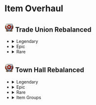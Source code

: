 # Item Overhaul

## <img src="./doc/item_overhaul/trade_union/icon_guildhouse.png" alt="If you are reading this, there is an error." width="30" /> Trade Union Rebalanced

- <details><!-- Legendary -->
  <summary>Legendary</summary>

  - <details><!-- Aaden Issack, World-Famous Enbesan Chef -->
    <summary><img src="./doc/job_adertisements/enbesa/icon_enbesan_cook_3b.png" alt="If you are reading this, there is an error." width="20" /> Aaden Issack, World-Famous Enbesan Chef</summary>
      <img src="./doc/item_overhaul/trade_union/aaden.png" alt="If you are reading this, there is an error." />
      <img src="./doc/item_overhaul/trade_union/banquet.png" alt="If you are reading this, there is an error." />
      <img src="./doc/item_overhaul/trade_union/cook.png" alt="If you are reading this, there is an error." />
    </details>

  - <details><!-- Kaldi, Infuser Of Teas -->
    <summary><img src="./doc/job_adertisements/residence/icon_herder_3a.png" alt="If you are reading this, there is an error." width="20" /> Kaldi, Infuser Of Teas</summary>
      <img src="./doc/item_overhaul/trade_union/kaldi.png" alt="If you are reading this, there is an error." />
      <img src="./doc/item_overhaul/trade_union/shayi.png" alt="If you are reading this, there is an error." />
      <img src="./doc/item_overhaul/trade_union/drink_seller.png" alt="If you are reading this, there is an error." />
    </details>

  - <details><!-- Angela "Meg" Iver, The Polyvalent -->
    <summary><img src="./doc/job_adertisements/infrastructure/icon_craftsman_maciver.png" alt="If you are reading this, there is an error." width="20" /> Angela "Meg" Iver, The Polyvalent</summary>
      <img src="./doc/item_overhaul/trade_union/angela.png" alt="If you are reading this, there is an error." />
      <img src="./doc/item_overhaul/trade_union/whizz.png" alt="If you are reading this, there is an error." />
      <img src="./doc/item_overhaul/trade_union/electrical.png" alt="If you are reading this, there is an error." />
      <img src="./doc/item_overhaul/trade_union/magnetist.png" alt="If you are reading this, there is an error." />
    </details>

  - <details><!-- Belinda San Pedro, Head of Arcade Acquisitions -->
    <summary><img src="./doc/job_adertisements/infrastructure/icon_specialist_mall_01.png" alt="If you are reading this, there is an error." width="20" /> Belinda San Pedro, Head of Arcade Acquisitions</summary>
      <img src="./doc/item_overhaul/trade_union/belinda.png" alt="If you are reading this, there is an error." />
    </details>

  - <details><!-- Brother Hilarius, Purveyor of Monastic Mixtures -->
    <summary><img src="./doc/job_adertisements/drink/icon_priest_uncommon.png" alt="If you are reading this, there is an error." width="20" /> Brother Hilarius, Purveyor of Monastic Mixtures</summary>
      <img src="./doc/item_overhaul/trade_union/hilarius.png" alt="If you are reading this, there is an error." />
      <img src="./doc/item_overhaul/trade_union/bill.png" alt="If you are reading this, there is an error." />
      <img src="./doc/item_overhaul/trade_union/brewer.png" alt="If you are reading this, there is an error." />
    </details>

  - <details><!-- Schnapps Distillery Items -->
    <summary><img src="./doc/item_overhaul/trade_union/icon_schnapps_3.png" alt="If you are reading this, there is an error." width="20" /> Schnapps Distillery Items</summary>
      <img src="./doc/item_overhaul/trade_union/lewis.png" alt="If you are reading this, there is an error." />
      <img src="./doc/item_overhaul/trade_union/distiller.png" alt="If you are reading this, there is an error." />
      <img src="./doc/item_overhaul/trade_union/moonshiner.png" alt="If you are reading this, there is an error." />
    </details>

  - <details><!-- Bruno Ironbright, Engineering Giant -->
    <summary><img src="./doc/job_adertisements/consumer/icon_well_dressed_205.png" alt="If you are reading this, there is an error." width="20" /> Bruno Ironbright, Engineering Giant</summary>
      <img src="./doc/item_overhaul/trade_union/bruno.png" alt="If you are reading this, there is an error." />
      <img src="./doc/item_overhaul/trade_union/susannah.png" alt="If you are reading this, there is an error." />
      <img src="./doc/item_overhaul/trade_union/engineer.png" alt="If you are reading this, there is an error." />
    </details>

  - <details><!-- Bumm Brimmell, the Original Dandy -->
    <summary><img src="./doc/job_adertisements/cloth/icon_tailor_3.png" alt="If you are reading this, there is an error." width="20" /> Bumm Brimmell, the Original Dandy</summary>
      <img src="./doc/item_overhaul/trade_union/bumm.png" alt="If you are reading this, there is an error." />
    </details>

  - <details><!-- Calla Lily, Of The Desert Bloom -->
    <summary><img src="./doc/job_adertisements/enbesa/icon_horticulturist_2.png" alt="If you are reading this, there is an error." width="20" /> Calla Lily, Of The Desert Bloom</summary>
      <img src="./doc/item_overhaul/trade_union/calla.png" alt="If you are reading this, there is an error." />
    </details>

  - <details><!-- Cosmo Castelli, Agronomic Trailblazer -->
    <summary><img src="./doc/job_adertisements/agriculture/icon_well_dressed_107.png" alt="If you are reading this, there is an error." width="20" /> Cosmo Castelli, Agronomic Trailblazer</summary>
      <img src="./doc/item_overhaul/trade_union/cosmo.png" alt="If you are reading this, there is an error." />
      <img src="./doc/item_overhaul/trade_union/alexander.png" alt="If you are reading this, there is an error." />
      <img src="./doc/item_overhaul/trade_union/medal.png" alt="If you are reading this, there is an error." />
      <img src="./doc/item_overhaul/trade_union/planter.png" alt="If you are reading this, there is an error." />
      <img src="./doc/item_overhaul/trade_union/yvonne.png" alt="If you are reading this, there is an error." />
      <img src="./doc/item_overhaul/trade_union/homesteader.png" alt="If you are reading this, there is an error." />
    </details>

  - <details><!-- Cristobal Taffeta, The Trendsetter -->
    <summary><img src="./doc/job_adertisements/cloth/icon_teacher_515.png" alt="If you are reading this, there is an error." width="20" /> Cristobal Taffeta, The Trendsetter</summary>
      <img src="./doc/item_overhaul/trade_union/cristobal.png" alt="If you are reading this, there is an error." />
      <img src="./doc/item_overhaul/trade_union/mariana.png" alt="If you are reading this, there is an error." />

      When a population consumes Jacob's "**Suits**", "**Tailored Suits**" are exchanged for them.
      <img src="./doc/item_overhaul/trade_union/mariana_2.png" alt="If you are reading this, there is an error." />
    </details>

  - <details><!-- Dr. Ali Al-Zahir, the Botanical Director -->
    <summary><img src="./doc/job_adertisements/agriculture/icon_farmer_102_b.png" alt="If you are reading this, there is an error." width="20" /> Dr. Ali Al-Zahir, the Botanical Director</summary>
      <img src="./doc/item_overhaul/trade_union/ali.png" alt="If you are reading this, there is an error." />
      <img src="./doc/item_overhaul/trade_union/hermann.png" alt="If you are reading this, there is an error." />
      <img src="./doc/item_overhaul/trade_union/arborist.png" alt="If you are reading this, there is an error." />
      <img src="./doc/item_overhaul/trade_union/brown.png" alt="If you are reading this, there is an error." />
      <img src="./doc/item_overhaul/trade_union/pedologist.png" alt="If you are reading this, there is an error." />
    </details>

  - <details><!-- Francois Strindberg, Crown Jeweller -->
    <summary><img src="./doc/job_adertisements/luxus/icon_well_dressed_106.png" alt="If you are reading this, there is an error." width="20" /> Francois Strindberg, Crown Jeweller</summary>
      <img src="./doc/item_overhaul/trade_union/strindberg.png" alt="If you are reading this, there is an error." />
      <img src="./doc/item_overhaul/trade_union/brigthwoman.png" alt="If you are reading this, there is an error." />
      <img src="./doc/item_overhaul/trade_union/gilbert.png" alt="If you are reading this, there is an error." />
      <img src="./doc/item_overhaul/trade_union/gemologist.png" alt="If you are reading this, there is an error." />
    </details>

  - <details><!-- Francois Thorne, The Industrial Reinforcer -->
    <summary><img src="./doc/job_adertisements/material/icon_well_dressed_103.png" alt="If you are reading this, there is an error." width="20" /> Francois Thorne, The Industrial Reinforcer </summary>
      <img src="./doc/item_overhaul/trade_union/thorne.png" alt="If you are reading this, there is an error." />
      <img src="./doc/item_overhaul/trade_union/general.png" alt="If you are reading this, there is an error." />
    </details>

  - <details><!-- Gennaro Garibaldi, Chocolatier by Royal Appointment -->
    <summary><img src="./doc/job_adertisements/food/icon_baker_102.png" alt="If you are reading this, there is an error." width="20" /> Gennaro Garibaldi, Chocolatier by Royal Appointment </summary>
      <img src="./doc/item_overhaul/trade_union/gennaro.png" alt="If you are reading this, there is an error." />
      <img src="./doc/item_overhaul/trade_union/charlotte.png" alt="If you are reading this, there is an error." />
      <img src="./doc/item_overhaul/trade_union/chocolatier.png" alt="If you are reading this, there is an error." />
    </details>

  - <details><!-- Fried Plantain Kitchen Items -->
    <summary><img src="./doc/item_overhaul/trade_union/icon_fried_bananas.png" alt="If you are reading this, there is an error." width="20" /> Fried Plantain Kitchen Items </summary>
      <img src="./doc/item_overhaul/trade_union/icnoyotl.png" alt="If you are reading this, there is an error." />
      <img src="./doc/item_overhaul/trade_union/kantyi.png" alt="If you are reading this, there is an error." />
      <img src="./doc/item_overhaul/trade_union/confectionier.png" alt="If you are reading this, there is an error." />
    </details>

  - <details><!-- Gerhard Fuchs, of the Patent Eyeglass -->
    <summary><img src="./doc/job_adertisements/consumer/icon_well_dressed_206.png" alt="If you are reading this, there is an error." width="20" /> Gerhard Fuchs, of the Patent Eyeglass </summary>
      <img src="./doc/item_overhaul/trade_union/gerhard.png" alt="If you are reading this, there is an error." />
      <img src="./doc/item_overhaul/trade_union/otto.png" alt="If you are reading this, there is an error." />
    </details>

  - <details><!-- Giorgis, the Eminent Hymnodist -->
    <summary><img src="./doc/job_adertisements/enbesa/icon_keeper_of_tradition_2.png" alt="If you are reading this, there is an error." width="20" /> Giorgis, the Eminent Hymnodist </summary>
      <img src="./doc/item_overhaul/trade_union/giorgis.png" alt="If you are reading this, there is an error." />
    </details>

  - <details><!-- Hans Klein, Old Grandfather Time -->
    <summary><img src="./doc/job_adertisements/luxus/icon_well_dressed_108.png" alt="If you are reading this, there is an error." width="20" /> Hans Klein, Old Grandfather Time </summary>
      <img src="./doc/item_overhaul/trade_union/hans.png" alt="If you are reading this, there is an error." />
      <img src="./doc/item_overhaul/trade_union/brigthwoman.png" alt="If you are reading this, there is an error." />
      <img src="./doc/item_overhaul/trade_union/chiara.png" alt="If you are reading this, there is an error." />
      <img src="./doc/item_overhaul/trade_union/horologist.png" alt="If you are reading this, there is an error." />
    </details>

  - <details><!-- Herve Savonne, Suppressor of Grime -->
    <summary><img src="./doc/job_adertisements/consumer/icon_well_dressed_206.png" alt="If you are reading this, there is an error." width="20" /> Herve Savonne, Suppressor of Grime </summary>
      <img src="./doc/item_overhaul/trade_union/herve.png" alt="If you are reading this, there is an error." />
      <img src="./doc/item_overhaul/trade_union/prunella.png" alt="If you are reading this, there is an error." />
    </details>

  - <details><!-- Jörg von Malching, Augur of the Auric -->
    <summary><img src="./doc/job_adertisements/mining/icon_well_dressed_104.png" alt="If you are reading this, there is an error." width="20" /> Jörg von Malching, Augur of the Auric </summary>
      <img src="./doc/item_overhaul/trade_union/joerg.png" alt="If you are reading this, there is an error." />
      <img src="./doc/item_overhaul/trade_union/micaela.png" alt="If you are reading this, there is an error." />
      <img src="./doc/item_overhaul/trade_union/sapper.png" alt="If you are reading this, there is an error." />
    </details>

  - <details><!-- Lady Jane Smythe, Queen of Haute Couture -->
    <summary><img src="./doc/job_adertisements/cloth/icon_normaldress_810.png" alt="If you are reading this, there is an error." width="20" /> Lady Jane Smythe, Queen of Haute Couture </summary>
      <img src="./doc/item_overhaul/trade_union/jane.png" alt="If you are reading this, there is an error." />
    </details>

  - <details><!-- Marcel Forcas, Celebrity Chef -->
    <summary><img src="./doc/job_adertisements/food/icon_well_dressed_201.png" alt="If you are reading this, there is an error." width="20" /> Marcel Forcas, Celebrity Chef </summary>
      <img src="./doc/item_overhaul/trade_union/marcel.png" alt="If you are reading this, there is an error." />
      <img src="./doc/item_overhaul/trade_union/archivist.png" alt="If you are reading this, there is an error." />
    </details>

  - <details><!-- Marco de la Mocha, Crusher of Beans -->
    <summary><img src="./doc/job_adertisements/drink/icon_curator_702.png" alt="If you are reading this, there is an error." width="20" /> Marco de la Mocha, Crusher of Beans </summary>
      <img src="./doc/item_overhaul/trade_union/marco.png" alt="If you are reading this, there is an error." />
      <img src="./doc/item_overhaul/trade_union/cecilia.png" alt="If you are reading this, there is an error." />
      <img src="./doc/item_overhaul/trade_union/sommelier.png" alt="If you are reading this, there is an error." />
    </details>

  - <details><!-- Marie-Antoine, Patissier Royale -->
    <summary><img src="./doc/job_adertisements/food/icon_baker_102.png" alt="If you are reading this, there is an error." width="20" /> Marie-Antoine, Patissier Royale </summary>
      <img src="./doc/item_overhaul/trade_union/marie.png" alt="If you are reading this, there is an error." />
      <img src="./doc/item_overhaul/trade_union/patrice.png" alt="If you are reading this, there is an error." />
      <img src="./doc/item_overhaul/trade_union/fine.png" alt="If you are reading this, there is an error." />
    </details>

  - <details><!-- Mark van der Mark, Breeder of Shepherd Dogs -->
    <summary><img src="./doc/job_adertisements/agriculture/icon_normal_dressed_207.png" alt="If you are reading this, there is an error." width="20" /> Mark van der Mark, Breeder of Shepherd Dogs </summary>
      <img src="./doc/item_overhaul/trade_union/mark.png" alt="If you are reading this, there is an error." />
      <img src="./doc/item_overhaul/trade_union/anthrax.png" alt="If you are reading this, there is an error." />
      <img src="./doc/item_overhaul/trade_union/savannah.png" alt="If you are reading this, there is an error." />
      <img src="./doc/item_overhaul/trade_union/domestic.png" alt="If you are reading this, there is an error." />
    </details>

  - <details><!-- Maxime Graves, Delicatesseur Extraordinaire -->
    <summary><img src="./doc/job_adertisements/food/icon_baker_102.png" alt="If you are reading this, there is an error." width="20" /> Maxime Graves, Delicatesseur Extraordinaire </summary>
      <img src="./doc/item_overhaul/trade_union/maxime.png" alt="If you are reading this, there is an error." />

      If "Cattle need to be butchered is active, "**Cattle**" is processed instead of "**Beef**"" and instead of "**Goulash**" "**Beef**" is granted as bonus .
      <img src="./doc/item_overhaul/trade_union/maxime.png" alt="If you are reading this, there is an error." />
      <img src="./doc/item_overhaul/trade_union/chantelle.png" alt="If you are reading this, there is an error." />
      <img src="./doc/item_overhaul/trade_union/charcutier.png" alt="If you are reading this, there is an error." />
    </details>

  - <details><!-- Mrs. Mayson, The Very Good Housekeeper -->
    <summary><img src="./doc/job_adertisements/food/icon_well_dressed_401.png" alt="If you are reading this, there is an error." width="20" /> Mrs. Mayson, The Very Good Housekeeper </summary>
      <img src="./doc/item_overhaul/trade_union/mayson.png" alt="If you are reading this, there is an error." />
      <img src="./doc/item_overhaul/trade_union/michel.png" alt="If you are reading this, there is an error." />

      When a population consumes Jacob's "**Sardines**", "**Canned Food**" is exchanged for it.
      <img src="./doc/item_overhaul/trade_union/michel_2.png" alt="If you are reading this, there is an error." />
    </details>

  - <details><!-- Seraphim Papadikas, The Window Dresser -->
    <summary><img src="./doc/job_adertisements/material/icon_well_dressed_107.png" alt="If you are reading this, there is an error." width="20" /> Seraphim Papadikas, The Window Dresser </summary>
      <img src="./doc/item_overhaul/trade_union/seraphim.png" alt="If you are reading this, there is an error." />
      <img src="./doc/item_overhaul/trade_union/morris.png" alt="If you are reading this, there is an error." />
    </details>

  - <details><!-- Steven MacLeod, Geological Surveyor -->
    <summary><img src="./doc/job_adertisements/mining/icon_well_dressed_204.png" alt="If you are reading this, there is an error." width="20" /> Steven MacLeod, Geological Surveyor </summary>
      <img src="./doc/item_overhaul/trade_union/steven.png" alt="If you are reading this, there is an error." />
      <img src="./doc/item_overhaul/trade_union/grigor.png" alt="If you are reading this, there is an error." />
    </details>

  - <details><!-- Susannah Brightwoman, A Glimmer In The Darkness -->
    <summary><img src="./doc/item_overhaul/trade_union/icon_coffee_specialist_800.png" alt="If you are reading this, there is an error." width="20" /> Susannah Brightwoman, A Glimmer In The Darkness </summary>
      <img src="./doc/item_overhaul/trade_union/brigthwoman.png" alt="If you are reading this, there is an error." />
    </details>

  - <details><!-- Tlayolotl Savor, King of the Corn -->
    <summary><img src="./doc/job_adertisements/food/icon_entertainer_508.png" alt="If you are reading this, there is an error." width="20" /> Tlayolotl Savor, King of the Corn </summary>
      <img src="./doc/item_overhaul/trade_union/tlayolotl.png" alt="If you are reading this, there is an error." />
      <img src="./doc/item_overhaul/trade_union/kantyi_2.png" alt="If you are reading this, there is an error." />
      <img src="./doc/item_overhaul/trade_union/mole.png" alt="If you are reading this, there is an error." />
    </details>

  - <details><!-- Ursula Green, Guardian of the Forests -->
    <summary><img src="./doc/job_adertisements/forestry/icon_hunter_300.png" alt="If you are reading this, there is an error." width="20" /> Ursula Green, Guardian of the Forests </summary>
      <img src="./doc/item_overhaul/trade_union/ursula.png" alt="If you are reading this, there is an error." />
      <img src="./doc/item_overhaul/trade_union/rodriguez.png" alt="If you are reading this, there is an error." />
      <img src="./doc/item_overhaul/trade_union/ranger.png" alt="If you are reading this, there is an error." />
      <img src="./doc/item_overhaul/trade_union/saw3.png" alt="If you are reading this, there is an error." />
      <img src="./doc/item_overhaul/trade_union/saw2.png" alt="If you are reading this, there is an error." />
      <img src="./doc/item_overhaul/trade_union/saw1.png" alt="If you are reading this, there is an error." />
      <img src="./doc/item_overhaul/trade_union/trap3.png" alt="If you are reading this, there is an error." />
      <img src="./doc/item_overhaul/trade_union/trap2.png" alt="If you are reading this, there is an error." />
      <img src="./doc/item_overhaul/trade_union/trap1.png" alt="If you are reading this, there is an error." />

      The following items will be removed from the game.
      <img src="./doc/item_overhaul/trade_union/tools.png" alt="If you are reading this, there is an error." />

      I deliberately did not transfer the oil press to the other items, I think it no longer fits into the new concept and has enough bonuses from other items.
    </details>

  - <details><!-- Victor Perfecto, Cigar Daddy -->
    <summary><img src="./doc/job_adertisements/consumer/icon_torcedor_512.png" alt="If you are reading this, there is an error." width="20" /> Victor Perfecto, Cigar Daddy </summary>
      <img src="./doc/item_overhaul/trade_union/victor.png" alt="If you are reading this, there is an error." />
      <img src="./doc/item_overhaul/trade_union/lucia.png" alt="If you are reading this, there is an error." />
    </details>

  </details>

- <details><!-- Epic -->
  <summary>Epic</summary>

  - <details><!-- Dario the Mechanical Engineer -->
    <summary><img src="./doc/job_adertisements/consumer/icon_normal_dressed_202.png" alt="If you are reading this, there is an error." width="20" /> Dario the Mechanical Engineer </summary>
      <img src="./doc/item_overhaul/trade_union/dario.png" alt="If you are reading this, there is an error." />
    </details>

  - <details><!-- Johan the Inventor -->
    <summary><img src="./doc/job_adertisements/luxus/icon_normal_dressed_202.png" alt="If you are reading this, there is an error." width="20" /> Johan the Inventor </summary>
      <img src="./doc/item_overhaul/trade_union/johan.png" alt="If you are reading this, there is an error." />
    </details>

  - <details><!-- Lily the Fashion Designer -->
    <summary><img src="./doc/job_adertisements/cloth/icon_well_dressed_401.png" alt="If you are reading this, there is an error." width="20" /> Lily the Fashion Designer </summary>
      <img src="./doc/item_overhaul/trade_union/lily.png" alt="If you are reading this, there is an error." />
    </details>

  - <details><!-- Marie-Louise Careme, Chef de Cuisine -->
    <summary><img src="./doc/job_adertisements/infrastructure/icon_specialist_chef_1.png" alt="If you are reading this, there is an error." width="20" /> Marie-Louise Careme, Chef de Cuisine </summary>
      <img src="./doc/item_overhaul/trade_union/careme.png" alt="If you are reading this, there is an error." />
      <img src="./doc/item_overhaul/trade_union/sous.png" alt="If you are reading this, there is an error." />
    </details>

  - <details><!-- Master Craftsman Franke -->
    <summary><img src="./doc/job_adertisements/cloth/icon_boris_franke.png" alt="If you are reading this, there is an error." width="20" /> Master Craftsman Franke </summary>
      <img src="./doc/item_overhaul/trade_union/franke.png" alt="If you are reading this, there is an error." />
      <img src="./doc/item_overhaul/trade_union/constume.png" alt="If you are reading this, there is an error." />
    </details>

  - <details><!-- Sluggish Surge-Wheel -->
    <summary><img src="./doc/item_overhaul/trade_union/item_pelton_wheel.png" alt="If you are reading this, there is an error." width="20" /> Sluggish Surge-Wheel </summary>
      <img src="./doc/item_overhaul/trade_union/wheel.png" alt="If you are reading this, there is an error." />
    </details>

  - <details><!-- Wahenoor, the Paper Mill Pro -->
    <summary><img src="./doc/job_adertisements/enbesa/icon_water_use_expert_1.png" alt="If you are reading this, there is an error." width="20" /> Wahenoor, the Paper Mill Pro </summary>
      <img src="./doc/item_overhaul/trade_union/wahenoor.png" alt="If you are reading this, there is an error." />
    </details>

  - <details><!-- Yebeba's Sturdy Greenhouse -->
    <summary><img src="./doc/item_overhaul/trade_union/item_sturdy_greenhouse.png" alt="If you are reading this, there is an error." width="20" /> Yebeba's Sturdy Greenhouse </summary>
      <img src="./doc/item_overhaul/trade_union/yebeba.png" alt="If you are reading this, there is an error." />
    </details>

  - <details><!-- Miraculous Steel Plough -->
    <summary><img src="./doc/item_overhaul/trade_union/icon_plough_1.png" alt="If you are reading this, there is an error." width="20" /> Miraculous Steel Plough </summary>
      <img src="./doc/item_overhaul/trade_union/plough3.png" alt="If you are reading this, there is an error." />
      <img src="./doc/item_overhaul/trade_union/plough2.png" alt="If you are reading this, there is an error." />
      <img src="./doc/item_overhaul/trade_union/plough1.png" alt="If you are reading this, there is an error." />
      <img src="./doc/item_overhaul/trade_union/seed.png" alt="If you are reading this, there is an error." />

      **Miraculous Steel Plough** is now part of the plough group, while **Steel Seed Drill** stands alone.
    </details>

  - <details><!-- Fabulous Feed Yard -->
    <summary><img src="./doc/item_overhaul/trade_union/icon_feedlots_3.png" alt="If you are reading this, there is an error." width="20" /> Fabulous Feed Yard </summary>
      <img src="./doc/item_overhaul/trade_union/yard3.png" alt="If you are reading this, there is an error." />
      <img src="./doc/item_overhaul/trade_union/yard2.png" alt="If you are reading this, there is an error." />
      <img src="./doc/item_overhaul/trade_union/yard1.png" alt="If you are reading this, there is an error." />
    </details>

- <details><!-- Rare -->
  <summary>Rare</summary>

  - <details><!-- Enbesan Bishop -->
    <summary><img src="./doc/job_adertisements/enbesa/icon_ewahedo_faith_2.png" alt="If you are reading this, there is an error." width="20" /> Enbesan Bishop  </summary>
      <img src="./doc/item_overhaul/trade_union/bishop.png" alt="If you are reading this, there is an error." />
    </details>

  </details>

  </details>

## <img src="./doc/item_overhaul/trade_union/icon_guildhouse.png" alt="If you are reading this, there is an error." width="30" /> Town Hall Rebalanced

- <details><!-- Legendary -->
  <summary>Legendary</summary>

  - <details><!-- Aaden Issack, World-Famous Enbesan Chef -->
    <summary><img src="./doc/job_adertisements/enbesa/icon_enbesan_cook_3b.png" alt="If you are reading this, there is an error." width="20" /> Aaden Issack, World-Famous Enbesan Chef</summary>
      <img src="./doc/item_overhaul/town_hall/aaden_2.png" alt="If you are reading this, there is an error." />
      <img src="./doc/item_overhaul/town_hall/banquet_2.png" alt="If you are reading this, there is an error." />
    </details>

  - <details><!-- Aesop, the Fabled Storyteller -->
    <summary><img src="./doc/job_adertisements/enbesa/icon_keeper_of_tradition_1.png" alt="If you are reading this, there is an error." width="20" /> Aesop, the Fabled Storyteller</summary>
      <img src="./doc/item_overhaul/town_hall/aesop.png" alt="If you are reading this, there is an error." />
    </details>

  - <details><!-- Amadi Ilga, Ketema's Chief Civil Engineer -->
    <summary><img src="./doc/job_adertisements/enbesa/icon_adventurer_700.png" alt="If you are reading this, there is an error." width="20" /> Amadi Ilga, Ketema's Chief Civil Engineer</summary>
      <img src="./doc/item_overhaul/town_hall/amadi.png" alt="If you are reading this, there is an error." />
    </details>

  - <details><!-- Anne Kenyatta, Special Needs Teacher -->
    <summary><img src="./doc/job_adertisements/puplic/icon_teacher_823.png" alt="If you are reading this, there is an error." width="20" /> Anne Kenyatta, Special Needs Teacher</summary>
      <img src="./doc/item_overhaul/town_hall/kenyatta.png" alt="If you are reading this, there is an error." />
      <img src="./doc/item_overhaul/town_hall/ernest.png" alt="If you are reading this, there is an error." />
      <img src="./doc/item_overhaul/town_hall/headmistress.png" alt="If you are reading this, there is an error." />

      **The following items will be removed.**

      <img src="./doc/item_overhaul/town_hall/subvention.png" alt="If you are reading this, there is an error." />
      <img src="./doc/item_overhaul/town_hall/tuiton.png" alt="If you are reading this, there is an error." />
    </details>

  - <details><!-- Aristelia Bataille, of the "Novelty Store" -->
    <summary><img src="./doc/job_adertisements/residence/icon_well_dressed_402.png" alt="If you are reading this, there is an error." width="20" /> Aristelia Bataille, of the "Novelty Store"</summary>
      <img src="./doc/item_overhaul/town_hall/aristelia.png" alt="If you are reading this, there is an error." />
      <img src="./doc/item_overhaul/town_hall/gordon.png" alt="If you are reading this, there is an error." />
      <img src="./doc/item_overhaul/town_hall/clerk.png" alt="If you are reading this, there is an error." />
      <img src="./doc/item_overhaul/town_hall/peddler.png" alt="If you are reading this, there is an error." />

      **"All marketplaces" are removed from the following items.**

      <img src="./doc/item_overhaul/town_hall/investment.png" alt="If you are reading this, there is an error." />
      <img src="./doc/item_overhaul/town_hall/ursury.png" alt="If you are reading this, there is an error." />
    </details>

  - <details><!-- Chief George Doughty, Smouldering Hero -->
    <summary><img src="./doc/job_adertisements/residence/icon_fireman_105.png" alt="If you are reading this, there is an error." width="20" /> Chief George Doughty, Smouldering Hero</summary>
      <img src="./doc/item_overhaul/town_hall/georg.png" alt="If you are reading this, there is an error." />
      <img src="./doc/item_overhaul/town_hall/nicolas.png" alt="If you are reading this, there is an error." />
      <img src="./doc/item_overhaul/town_hall/mills.png" alt="If you are reading this, there is an error." />
      <img src="./doc/item_overhaul/town_hall/tamer.png" alt="If you are reading this, there is an error." />
      <img src="./doc/item_overhaul/town_hall/veteran.png" alt="If you are reading this, there is an error." />
      <img src="./doc/item_overhaul/town_hall/volunteer.png" alt="If you are reading this, there is an error." />
    </details>

  - <details><!-- Dean, the Dean of Deansville University -->
    <summary><img src="./doc/job_adertisements/residence/icon_dean_2.png" alt="If you are reading this, there is an error." width="20" /> Dean, the Dean of Deansville University</summary>
      <img src="./doc/item_overhaul/town_hall/dean.png" alt="If you are reading this, there is an error." />
      <img src="./doc/item_overhaul/town_hall/djimon.png" alt="If you are reading this, there is an error." />
      <img src="./doc/item_overhaul/town_hall/eshe.png" alt="If you are reading this, there is an error." />
      <img src="./doc/item_overhaul/town_hall/eshe.png" alt="If you are reading this, there is an error." />
    </details>

  - <details><!-- Eduardo Bernal, the Father of Public Relations -->
    <summary><img src="./doc/job_adertisements/residence/icon_well_dressed_111.png" alt="If you are reading this, there is an error." width="20" /> Eduardo Bernal, the Father of Public Relations</summary>
      <img src="./doc/item_overhaul/town_hall/bernal.png" alt="If you are reading this, there is an error." />
      <img src="./doc/item_overhaul/town_hall/garrick.png" alt="If you are reading this, there is an error." />
    </details>

  - <details><!-- Fernando de Faro, Coffee-Lover and All-Round Cad -->
    <summary><img src="./doc/item_overhaul/town_hall/icon_habour_master_700.png" alt="If you are reading this, there is an error." width="20" /> Fernando de Faro, Coffee-Lover and All-Round Cad</summary>

      **Changes are only triggered if Faro cannot be researched or purchased**

      <img src="./doc/item_overhaul/town_hall/faro.png" alt="If you are reading this, there is an error." />
    </details>

  - <details><!-- Franck von Lewenstein, Warmest of Hosts -->
    <summary><img src="./doc/job_adertisements/residence/icon_well_dressed_201.png" alt="If you are reading this, there is an error." width="20" /> Franck von Lewenstein, Warmest of Hosts</summary>
      <img src="./doc/item_overhaul/town_hall/lewenstein.png" alt="If you are reading this, there is an error." />
      <img src="./doc/item_overhaul/town_hall/mertens.png" alt="If you are reading this, there is an error." />
      <img src="./doc/item_overhaul/town_hall/innkeeper.png" alt="If you are reading this, there is an error." />
      <img src="./doc/item_overhaul/town_hall/puplican.png" alt="If you are reading this, there is an error." />

      **"Pup" are removed from the following items.**

      <img src="./doc/item_overhaul/town_hall/opening_authorization.png" alt="If you are reading this, there is an error." />
      <img src="./doc/item_overhaul/town_hall/curfew.png" alt="If you are reading this, there is an error." />
      <img src="./doc/item_overhaul/town_hall/wibble_soc_tarot.png" alt="If you are reading this, there is an error." />
      <img src="./doc/item_overhaul/town_hall/billiard.png" alt="If you are reading this, there is an error." />
    </details>

  - <details><!-- Jakob Sokow, The Charitable Banker -->
    <summary><img src="./doc/job_adertisements/residence/icon_well_dressed_110.png" alt="If you are reading this, there is an error." width="20" /> Jakob Sokow, The Charitable Banker</summary>
      <img src="./doc/item_overhaul/town_hall/sokow.png" alt="If you are reading this, there is an error." />
      <img src="./doc/item_overhaul/town_hall/eduardo.png" alt="If you are reading this, there is an error." />
      <img src="./doc/item_overhaul/town_hall/postal.png" alt="If you are reading this, there is an error." />
      <img src="./doc/item_overhaul/town_hall/banker.png" alt="If you are reading this, there is an error." />

      **"Bank" are removed from the following items.**

      <img src="./doc/item_overhaul/town_hall/investment.png" alt="If you are reading this, there is an error." />
      <img src="./doc/item_overhaul/town_hall/ursury.png" alt="If you are reading this, there is an error." />
    </details>

  - <details><!-- Joseph Beaumont, Historic Society Founder -->
    <summary><img src="./doc/job_adertisements/residence/icon_well_dressed_103.png" alt="If you are reading this, there is an error." width="20" /> Joseph Beaumont, Historic Society Founder</summary>
      <img src="./doc/item_overhaul/town_hall/beaumont.png" alt="If you are reading this, there is an error." />
      <img src="./doc/item_overhaul/town_hall/miles.png" alt="If you are reading this, there is an error." />
      <img src="./doc/item_overhaul/town_hall/steward.png" alt="If you are reading this, there is an error." />

      **"Members Club" are removed from the following items.**

      <img src="./doc/item_overhaul/town_hall/symposiums.png" alt="If you are reading this, there is an error." />
      <img src="./doc/item_overhaul/town_hall/budget.png" alt="If you are reading this, there is an error." />
      <img src="./doc/item_overhaul/town_hall/billiard.png" alt="If you are reading this, there is an error." />
    </details>

  - <details><!-- Kaldi, Infuser Of Teas -->
    <summary><img src="./doc/job_adertisements/residence/icon_herder_3a.png" alt="If you are reading this, there is an error." width="20" /> Kaldi, Infuser Of Teas</summary>
      <img src="./doc/item_overhaul/town_hall/kaldi_2.png" alt="If you are reading this, there is an error." />
      <img src="./doc/item_overhaul/town_hall/fashion_2.png" alt="If you are reading this, there is an error." />
      <img src="./doc/item_overhaul/town_hall/shayi_2.png" alt="If you are reading this, there is an error." />
      <img src="./doc/item_overhaul/town_hall/drink_seller.png" alt="If you are reading this, there is an error." />
    </details>

  - <details><!-- Louis P. Hecate, Arm-Puncturing Pioneer -->
    <summary><img src="./doc/job_adertisements/residence/icon_well_dressed_109.png" alt="If you are reading this, there is an error." width="20" /> Louis P. Hecate, Arm-Puncturing Pioneer</summary>
      <img src="./doc/item_overhaul/town_hall/hecate.png" alt="If you are reading this, there is an error." />
      <img src="./doc/item_overhaul/town_hall/slim.png" alt="If you are reading this, there is an error." />
      <img src="./doc/item_overhaul/town_hall/salvador.png" alt="If you are reading this, there is an error." />
      <img src="./doc/item_overhaul/town_hall/physician.png" alt="If you are reading this, there is an error." />
      <img src="./doc/item_overhaul/town_hall/nurse.png" alt="If you are reading this, there is an error." />
      <img src="./doc/item_overhaul/town_hall/doctor.png" alt="If you are reading this, there is an error." />
    </details>

  - <details><!-- Mulatu, the Musical Maestro -->
    <summary><img src="./doc/job_adertisements/enbesa/icon_keeper_of_tradition_3.png" alt="If you are reading this, there is an error." width="20" /> Mulatu, the Musical Maestro</summary>
      <img src="./doc/item_overhaul/town_hall/mulatu.png" alt="If you are reading this, there is an error." />
      <img src="./doc/item_overhaul/town_hall/drum2_1.png" alt="If you are reading this, there is an error." />
      <img src="./doc/item_overhaul/town_hall/drum1_1.png" alt="If you are reading this, there is an error." />
      <img src="./doc/item_overhaul/town_hall/krar.png" alt="If you are reading this, there is an error." />
    </details>

  - <details><!-- Patriarch Matteos X -->
    <summary><img src="./doc/job_adertisements/enbesa/icon_ewahedo_faith_3.png" alt="If you are reading this, there is an error." width="20" /> Patriarch Matteos X</summary>
      <img src="./doc/item_overhaul/town_hall/matteos.png" alt="If you are reading this, there is an error." />
      <img src="./doc/item_overhaul/town_hall/bishop.png" alt="If you are reading this, there is an error." />
      <img src="./doc/item_overhaul/town_hall/dekama.png" alt="If you are reading this, there is an error." />

      **"Monastery" are removed from the following items.**

      <img src="./doc/item_overhaul/town_hall/drum2.png" alt="If you are reading this, there is an error." />
      <img src="./doc/item_overhaul/town_hall/drum1.png" alt="If you are reading this, there is an error." />

      **If neither "Musicians' court" nor "monastery" is on the "Hollow-Tree Drum", the item is removed**
    </details>

  - <details><!-- Pietro Jonah Proud, The Philosopher of the Public Good -->
    <summary><img src="./doc/job_adertisements/residence/icon_anarchist_proud.png" alt="If you are reading this, there is an error." width="20" /> Pietro Jonah Proud, The Philosopher of the Public Good</summary>
      <img src="./doc/item_overhaul/town_hall/pietro.png" alt="If you are reading this, there is an error." />
    </details>

  - <details><!-- Pope Lucius I, "The Rejuvenator" -->
    <summary><img src="./doc/job_adertisements/residence/icon_priest_epic.png" alt="If you are reading this, there is an error." width="20" /> Pope Lucius I, "The Rejuvenator"</summary>
      <img src="./doc/item_overhaul/town_hall/lucius.png" alt="If you are reading this, there is an error." />
      <img src="./doc/item_overhaul/town_hall/archibald.png" alt="If you are reading this, there is an error." />
      <img src="./doc/item_overhaul/town_hall/bishopess.png" alt="If you are reading this, there is an error." />
      <img src="./doc/item_overhaul/town_hall/priest.png" alt="If you are reading this, there is an error." />
      <img src="./doc/item_overhaul/town_hall/abbe.png" alt="If you are reading this, there is an error." />

      **The following items will be removed.**

      <img src="./doc/item_overhaul/town_hall/taxation.png" alt="If you are reading this, there is an error." />
    </details>

  - <details><!-- Prof. Iwa Ebashi, Pioneer of the Radioactive -->
    <summary><img src="./doc/job_adertisements/residence/icon_normal_dressed_405.png" alt="If you are reading this, there is an error." width="20" /> Prof. Iwa Ebashi, Pioneer of the Radioactive</summary>
      <img src="./doc/item_overhaul/town_hall/ebashi.png" alt="If you are reading this, there is an error." />
      <img src="./doc/item_overhaul/town_hall/razzaq.png" alt="If you are reading this, there is an error." />
      <img src="./doc/item_overhaul/town_hall/lecturer.png" alt="If you are reading this, there is an error." />

      **"University" are removed from the following items.**

      <img src="./doc/item_overhaul/town_hall/symposiums.png" alt="If you are reading this, there is an error." />
      <img src="./doc/item_overhaul/town_hall/budget.png" alt="If you are reading this, there is an error." />
    </details>

  - <details><!-- Saint D'Artois, Vision of the Valley -->
    <summary><img src="./doc/job_adertisements/residence/icon_priest_legendary.png" alt="If you are reading this, there is an error." width="20" /> Saint D'Artois, Vision of the Valley</summary>
      <img src="./doc/item_overhaul/town_hall/artois.png" alt="If you are reading this, there is an error." />
    </details>

  - <details><!-- Sarah Bartok, The Golden Voice -->
    <summary><img src="./doc/job_adertisements/puplic/icon_well_dressed_602.png" alt="If you are reading this, there is an error." width="20" /> Sarah Bartok, The Golden Voice</summary>
      <img src="./doc/item_overhaul/town_hall/bartok.png" alt="If you are reading this, there is an error." />
      <img src="./doc/item_overhaul/town_hall/tragedian.png" alt="If you are reading this, there is an error." />
      <img src="./doc/item_overhaul/town_hall/actor.png" alt="If you are reading this, there is an error." />

      **"Variety Theatre" and "Cinema" are removed from the following items.**

      <img src="./doc/item_overhaul/town_hall/opening_authorization.png" alt="If you are reading this, there is an error." />
      <img src="./doc/item_overhaul/town_hall/curfew.png" alt="If you are reading this, there is an error." />
      <img src="./doc/item_overhaul/town_hall/wibble_soc_tarot.png" alt="If you are reading this, there is an error." />
      <img src="./doc/item_overhaul/town_hall/billiard.png" alt="If you are reading this, there is an error." />
    </details>

  - <details><!-- Sir Charles Rafferty, Metropolitan Commissioner -->
    <summary><img src="./doc/job_adertisements/puplic/icon_police_officer_legendary.png" alt="If you are reading this, there is an error." width="20" /> Sir Charles Rafferty, Metropolitan Commissioner</summary>
      <img src="./doc/item_overhaul/town_hall/rafferty.png" alt="If you are reading this, there is an error." />
      <img src="./doc/item_overhaul/town_hall/clifford.png" alt="If you are reading this, there is an error." />
      <img src="./doc/item_overhaul/town_hall/superintendent.png" alt="If you are reading this, there is an error." />
    </details>

  </details>

- <details><!-- Epic -->
  <summary>Epic</summary>

  - <details><!-- Amazing Fashion Designer -->
    <summary><img src="./doc/job_adertisements/residence/icon_amazing_tailor.png" alt="If you are reading this, there is an error." width="20" /> Amazing Fashion Designer</summary>
      <img src="./doc/item_overhaul/town_hall/fashion.png" alt="If you are reading this, there is an error." />
    </details>

  - <details><!-- Blue Skies Delivery Service -->
    <summary><img src="./doc/job_adertisements/residence/icon_specialist_delivery_service.png" alt="If you are reading this, there is an error." width="20" /> Blue Skies Delivery Service</summary>
      <img src="./doc/item_overhaul/town_hall/delivery.png" alt="If you are reading this, there is an error." />
      <img src="./doc/item_overhaul/town_hall/maid.png" alt="If you are reading this, there is an error." />
    </details>

  - <details><!-- Lineman -->
    <summary><img src="./doc/job_adertisements/infrastructure/icon_mason_720.png" alt="If you are reading this, there is an error." width="20" /> Lineman</summary>
      <img src="./doc/item_overhaul/town_hall/lineman.png" alt="If you are reading this, there is an error." />
      <img src="./doc/item_overhaul/town_hall/relay.png" alt="If you are reading this, there is an error." />
      <img src="./doc/item_overhaul/town_hall/repeater.png" alt="If you are reading this, there is an error." />
    </details>

  - <details><!-- Dennis Brammen, the Food Critic -->
    <summary><img src="./doc/job_adertisements/residence/icon_influencer_br4mm3n.png" alt="If you are reading this, there is an error." width="20" /> Dennis Brammen, the Food Critic</summary>
      <img src="./doc/item_overhaul/town_hall/brammen.png" alt="If you are reading this, there is an error." />
    </details>

  </details>

- <details><!-- Rare -->
  <summary>Rare</summary>

  - <details><!-- Elder Selassy'e -->
    <summary><img src="./doc/job_adertisements/enbesa/icon_politician.png" alt="If you are reading this, there is an error." width="20" /> Elder Selassy'e</summary>
      <img src="./doc/item_overhaul/town_hall/elder.png" alt="If you are reading this, there is an error." />
    </details>

  - <details><!-- Industrious Embroidress -->
    <summary><img src="./doc/job_adertisements/enbesa/icon_plants_adept_2.png" alt="If you are reading this, there is an error." width="20" /> Industrious Embroidress</summary>
      <img src="./doc/item_overhaul/town_hall/embroidress.png" alt="If you are reading this, there is an error." />
    </details>

  - <details><!-- Rabies Vaccine -->
    <summary><img src="./doc/job_adertisements/enbesa/icon_plants_adept_2.png" alt="If you are reading this, there is an error." width="20" /> Rabies Vaccine</summary>

      **"The higher the value of the item, the shorter it blocks the slot in the Town Hall after it has healed illness in the surrounding area.**

      <img src="./doc/item_overhaul/town_hall/vaccine_3.png" alt="If you are reading this, there is an error." />
      <img src="./doc/item_overhaul/town_hall/vaccine_2.png" alt="If you are reading this, there is an error." />
      <img src="./doc/item_overhaul/town_hall/vaccine_1.png" alt="If you are reading this, there is an error." />
    </details>

  - <details><!-- CTC Extinguisher -->
    <summary><img src="./doc/job_adertisements/enbesa/icon_plants_adept_2.png" alt="If you are reading this, there is an error." width="20" /> CTC Extinguisher</summary>

      **"The higher the value of the item, the shorter it blocks the slot in the town hall after it has extinguished a fire in the surrounding area.**

      <img src="./doc/item_overhaul/town_hall/extinguisher_3.png" alt="If you are reading this, there is an error." />
      <img src="./doc/item_overhaul/town_hall/extinguisher_2.png" alt="If you are reading this, there is an error." />
      <img src="./doc/item_overhaul/town_hall/extinguisher_1.png" alt="If you are reading this, there is an error." />
    </details>

  - <details><!-- Huge Alcohol Crate -->
    <summary><img src="./doc/job_adertisements/enbesa/icon_plants_adept_2.png" alt="If you are reading this, there is an error." width="20" /> CTC Extinguisher</summary>

      **"The higher the value of the item, the shorter it blocks the slot in the town hall after it has calmed riots in the surrounding area.**

      <img src="./doc/item_overhaul/town_hall/alcohol_3.png" alt="If you are reading this, there is an error." />
      <img src="./doc/item_overhaul/town_hall/alcohol_2.png" alt="If you are reading this, there is an error." />
      <img src="./doc/item_overhaul/town_hall/alcohol_1.png" alt="If you are reading this, there is an error." />
    </details>

  </details>

- <details><!-- Item Groups -->
  <summary>Item Groups</summary>

  - <details><!-- Administration Act -->
    <summary><img src="./doc/item_overhaul/town_hall/icon_book_rare.png" alt="If you are reading this, there is an error." width="20" /> Administration Act</summary>

    - <details><!-- Street Maintenance Adjusted -->
      <summary><img src="./doc/item_overhaul/town_hall/icon_book_rare.png" alt="If you are reading this, there is an error." width="20" /> Street Maintenance Adjusted </summary>
        <img src="./doc/item_overhaul/town_hall/street3.png" alt="If you are reading this, there is an error." />
        <img src="./doc/item_overhaul/town_hall/street2.png" alt="If you are reading this, there is an error." />
        <img src="./doc/item_overhaul/town_hall/street1.png" alt="If you are reading this, there is an error." />
      </details>

    - <details><!-- Street Maintenance -->
      <summary><img src="./doc/item_overhaul/town_hall/icon_book_rare.png" alt="If you are reading this, there is an error." width="20" /> Street Maintenance</summary>

      **Is not removed, can be removed with Imya**

        <img src="./doc/item_overhaul/town_hall/stree_maintenance.png" alt="If you are reading this, there is an error." />
      </details>

    - <details><!-- Reduced Opening Hours -->
      <summary><img src="./doc/item_overhaul/town_hall/icon_book_rare.png" alt="If you are reading this, there is an error." width="20" /> Reduced Opening Hours</summary>

      **Will be removed, can be kept with Imya.**

        <img src="./doc/item_overhaul/town_hall/opening_hours.png" alt="If you are reading this, there is an error." />
      </details>

    </details>

  - <details><!-- Entertainment Act -->
    <summary><img src="./doc/item_overhaul/town_hall/icon_book_rare.png" alt="If you are reading this, there is an error." width="20" /> Entertainment Act</summary>

    - <details><!-- Opening Authorization -->
      <summary><img src="./doc/item_overhaul/town_hall/icon_book_rare.png" alt="If you are reading this, there is an error." width="20" /> Opening Authorization</summary>

      **Will be removed, can be kept with Imya.(Is removed independently of Imya when the item no longer affects any building)**

        <img src="./doc/item_overhaul/town_hall/opening_authorization.png" alt="If you are reading this, there is an error." />
      </details>

    - <details><!-- Curfew -->
      <summary><img src="./doc/item_overhaul/town_hall/icon_book_rare.png" alt="If you are reading this, there is an error." width="20" /> Curfew</summary>

      **Will be removed, can be kept with Imya.(Is removed independently of Imya when the item no longer affects any building)**

        <img src="./doc/item_overhaul/town_hall/curfew.png" alt="If you are reading this, there is an error." />
      </details>

    - <details><!-- Wibble Soc. Sorcery Association Membership and Tarot Set -->
      <summary><img src="./doc/item_overhaul/town_hall/icon_membership.png" alt="If you are reading this, there is an error." width="20" /> Wibble Soc. Sorcery Association Membership and Tarot Set</summary>

      **Will be removed, can be kept with Imya.(Is removed independently of Imya when the item no longer affects any building)**

        <img src="./doc/item_overhaul/town_hall/wibble_soc_tarot.png" alt="If you are reading this, there is an error." />
      </details>

    </details>

  - <details><!-- Research Act -->
    <summary><img src="./doc/item_overhaul/town_hall/icon_book_rare.png" alt="If you are reading this, there is an error." width="20" /> Research Act</summary>

    - <details><!-- Subvention for Symposiums -->
      <summary><img src="./doc/item_overhaul/town_hall/icon_book_rare.png" alt="If you are reading this, there is an error." width="20" /> Subvention for Symposiums</summary>

      **Will be removed, can be kept with Imya.(Is removed independently of Imya when the item no longer affects any building)**

        <img src="./doc/item_overhaul/town_hall/symposiums.png" alt="If you are reading this, there is an error." />
      </details>

    - <details><!-- Restriction on Research Budget -->
      <summary><img src="./doc/item_overhaul/town_hall/icon_book_rare.png" alt="If you are reading this, there is an error." width="20" /> Restriction on Research Budget</summary>

      **Will be removed, can be kept with Imya.(Is removed independently of Imya when the item no longer affects any building)**

        <img src="./doc/item_overhaul/town_hall/budget.png" alt="If you are reading this, there is an error." />
      </details>

    </details>

  - <details><!-- Economy Act -->
    <summary><img src="./doc/item_overhaul/town_hall/icon_book_rare.png" alt="If you are reading this, there is an error." width="20" /> Economy Act</summary>

    - <details><!-- Financial Investment -->
      <summary><img src="./doc/item_overhaul/town_hall/icon_book_rare.png" alt="If you are reading this, there is an error." width="20" /> Financial Investment</summary>

      **Will be removed, can be kept with Imya.(Is removed independently of Imya when the item no longer affects any building)**

        <img src="./doc/item_overhaul/town_hall/investment.png" alt="If you are reading this, there is an error." />
      </details>

    - <details><!-- Ursury Ban -->
      <summary><img src="./doc/item_overhaul/town_hall/icon_book_rare.png" alt="If you are reading this, there is an error." width="20" /> Ursury Ban</summary>

      **Will be removed, can be kept with Imya.(Is removed independently of Imya when the item no longer affects any building)**

        <img src="./doc/item_overhaul/town_hall/ursury.png" alt="If you are reading this, there is an error." />
      </details>

    </details>

  - <details><!-- Ordinance -->
    <summary><img src="./doc/item_overhaul/town_hall/icon_book_rare.png" alt="If you are reading this, there is an error." width="20" /> Ordinance</summary>

    - <details><!-- Celebrations -->
      <summary><img src="./doc/item_overhaul/town_hall/icon_book_rare.png" alt="If you are reading this, there is an error." width="20" /> Celebrations</summary>

      **Will be removed, can be kept with Imya.**

        <img src="./doc/item_overhaul/town_hall/celebrations.png" alt="If you are reading this, there is an error." />
      </details>

    </details>

  - <details><!-- Public Health Act -->
    <summary><img src="./doc/item_overhaul/town_hall/icon_book_rare.png" alt="If you are reading this, there is an error." width="20" /> Public Health Act</summary>

    - <details><!-- Waste Management -->
      <summary><img src="./doc/item_overhaul/town_hall/icon_book_rare.png" alt="If you are reading this, there is an error." width="20" /> Waste Management</summary>

      **Will be removed, can be kept with Imya.**

        <img src="./doc/item_overhaul/town_hall/waste.png" alt="If you are reading this, there is an error." />
      </details>

    - <details><!-- Hygiene Taxes -->
      <summary><img src="./doc/item_overhaul/town_hall/icon_book_rare.png" alt="If you are reading this, there is an error." width="20" /> Hygiene Taxes</summary>

      **Is not removed, can be removed with Imya**

        <img src="./doc/item_overhaul/town_hall/hygiene.png" alt="If you are reading this, there is an error." />
      </details>

    </details>

  - <details><!-- Fire Prevention Act -->
    <summary><img src="./doc/item_overhaul/town_hall/icon_book_rare.png" alt="If you are reading this, there is an error." width="20" /> Fire Prevention Act</summary>

    - <details><!-- Anti Fire Measures -->
      <summary><img src="./doc/item_overhaul/town_hall/icon_book_rare.png" alt="If you are reading this, there is an error." width="20" /> Anti Fire Measures</summary>

      **Will be removed, can be kept with Imya.**

        <img src="./doc/item_overhaul/town_hall/fire.png" alt="If you are reading this, there is an error." />
      </details>

    - <details><!-- Money Saving -->
      <summary><img src="./doc/item_overhaul/town_hall/icon_book_rare.png" alt="If you are reading this, there is an error." width="20" /> Money Saving</summary>

      **Is not removed, can be removed with Imya**

        <img src="./doc/item_overhaul/town_hall/money.png" alt="If you are reading this, there is an error." />
      </details>

    </details>

  - <details><!-- Public Gathering Act -->
    <summary><img src="./doc/item_overhaul/town_hall/icon_book_rare.png" alt="If you are reading this, there is an error." width="20" /> Public Gathering Act</summary>

    - <details><!-- Right to Peaceably Assemble -->
      <summary><img src="./doc/item_overhaul/town_hall/icon_book_rare.png" alt="If you are reading this, there is an error." width="20" /> Right to Peaceably Assemble</summary>

      **Will be removed, can be kept with Imya.**

        <img src="./doc/item_overhaul/town_hall/fire.png" alt="If you are reading this, there is an error." />
      </details>

    - <details><!-- Gathering Prohibition -->
      <summary><img src="./doc/item_overhaul/town_hall/icon_book_rare.png" alt="If you are reading this, there is an error." width="20" /> Gathering Prohibition</summary>

      **Will be removed, can be kept with Imya.**

        <img src="./doc/item_overhaul/town_hall/money.png" alt="If you are reading this, there is an error." />
      </details>

    </details>

  - <details><!-- Child Rights Act -->
    <summary><img src="./doc/item_overhaul/town_hall/icon_book_rare.png" alt="If you are reading this, there is an error." width="20" /> Child Rights Act</summary>

    - <details><!-- Minimum Working Age -->
      <summary><img src="./doc/item_overhaul/town_hall/icon_book_rare.png" alt="If you are reading this, there is an error." width="20" /> Minimum Working Age</summary>

      **Is not removed, can be removed with Imya**

        <img src="./doc/item_overhaul/town_hall/working.png" alt="If you are reading this, there is an error." />
      </details>

    - <details><!-- Minimum Schooling -->
      <summary><img src="./doc/item_overhaul/town_hall/icon_book_rare.png" alt="If you are reading this, there is an error." width="20" /> Minimum Schooling</summary>

      **Will be removed, can be kept with Imya.**

        <img src="./doc/item_overhaul/town_hall/schooling.png" alt="If you are reading this, there is an error." />
      </details>

    </details>

  - <details><!-- Human Rights Act -->
    <summary><img src="./doc/item_overhaul/town_hall/icon_book_rare.png" alt="If you are reading this, there is an error." width="20" /> Human Rights Act</summary>

    - <details><!-- Freedom Act -->
      <summary><img src="./doc/item_overhaul/town_hall/icon_book_rare.png" alt="If you are reading this, there is an error." width="20" /> Freedom Act</summary>

      **Will be removed, can be kept with Imya.**

        <img src="./doc/item_overhaul/town_hall/freedom.png" alt="If you are reading this, there is an error." />
      </details>

    - <details><!-- Censored Act -->
      <summary><img src="./doc/item_overhaul/town_hall/icon_book_rare.png" alt="If you are reading this, there is an error." width="20" /> Censored Act</summary>

      **Will be removed, can be kept with Imya.**

        <img src="./doc/item_overhaul/town_hall/censored.png" alt="If you are reading this, there is an error." />
      </details>

    </details>

  - <details><!-- Alcohol Restriction -->
    <summary><img src="./doc/item_overhaul/town_hall/icon_book_rare.png" alt="If you are reading this, there is an error." width="20" /> Alcohol Restriction</summary>

    **Will be removed, can be kept with Imya.**

      <img src="./doc/item_overhaul/town_hall/restriction.png" alt="If you are reading this, there is an error." />

    </details>

  - <details><!-- Alcohol Taxes Act -->
    <summary><img src="./doc/item_overhaul/town_hall/icon_book_rare.png" alt="If you are reading this, there is an error." width="20" /> Alcohol Taxes Act</summary>

    - <details><!-- Reduced Alcohol Taxes -->
      <summary><img src="./doc/item_overhaul/town_hall/icon_book_rare.png" alt="If you are reading this, there is an error." width="20" /> Reduced Alcohol Taxes</summary>

      **Will be removed, can be kept with Imya.**

        <img src="./doc/item_overhaul/town_hall/taxes_reduction.png" alt="If you are reading this, there is an error." />
      </details>

    - <details><!-- Increased Alcohol Taxes -->
      <summary><img src="./doc/item_overhaul/town_hall/icon_book_rare.png" alt="If you are reading this, there is an error." width="20" /> Increased Alcohol Taxes</summary>

      **Will be removed, can be kept with Imya.**

        <img src="./doc/item_overhaul/town_hall/taxes_increase.png" alt="If you are reading this, there is an error." />
      </details>

    </details>

  - <details><!-- Secularization Act -->
    <summary><img src="./doc/item_overhaul/town_hall/icon_book_rare.png" alt="If you are reading this, there is an error." width="20" /> Secularization Act</summary>

    - <details><!-- Secularization Act -->
      <summary><img src="./doc/item_overhaul/town_hall/icon_book_rare.png" alt="If you are reading this, there is an error." width="20" /> Secularization Act</summary>

      **Will be removed, can be kept with Imya.**

        <img src="./doc/item_overhaul/town_hall/secularization.png" alt="If you are reading this, there is an error." />
      </details>

    - <details><!-- Inquisition Act -->
      <summary><img src="./doc/item_overhaul/town_hall/icon_book_rare.png" alt="If you are reading this, there is an error." width="20" /> Inquisition Act</summary>

      **Will be removed, can be kept with Imya.**

        <img src="./doc/item_overhaul/town_hall/inquisition.png" alt="If you are reading this, there is an error." />
      </details>

    </details>

  - <details><!-- Taxes Management Act -->
    <summary><img src="./doc/item_overhaul/town_hall/icon_book_rare.png" alt="If you are reading this, there is an error." width="20" /> Taxes Management Act</summary>

    - <details><!-- Tax Increase  -->
      <summary><img src="./doc/item_overhaul/town_hall/icon_book_rare.png" alt="If you are reading this, there is an error." width="20" /> Tax Increase </summary>

      **Is not removed, can be removed with Imya**

        <img src="./doc/item_overhaul/town_hall/tax_increase.png" alt="If you are reading this, there is an error." />
      </details>

    - <details><!-- Tax Reduction -->
      <summary><img src="./doc/item_overhaul/town_hall/icon_book_rare.png" alt="If you are reading this, there is an error." width="20" /> Tax Reduction</summary>

      **Will be removed, can be kept with Imya.**

        <img src="./doc/item_overhaul/town_hall/tax_reduce.png" alt="If you are reading this, there is an error." />
      </details>

    </details>

  - <details><!-- Working Conditions Act -->
    <summary><img src="./doc/item_overhaul/town_hall/icon_book_rare.png" alt="If you are reading this, there is an error." width="20" /> Working Conditions Act</summary>

    - <details><!-- Vacation -->
      <summary><img src="./doc/item_overhaul/town_hall/icon_book_rare.png" alt="If you are reading this, there is an error." width="20" /> Vacation</summary>

      **Will be removed, can be kept with Imya.**

        <img src="./doc/item_overhaul/town_hall/vacation.png" alt="If you are reading this, there is an error." />
      </details>

    - <details><!-- Working Extension-->
      <summary><img src="./doc/item_overhaul/town_hall/icon_book_rare.png" alt="If you are reading this, there is an error." width="20" /> Working Extension</summary>

      **Is not removed, can be removed with Imya**

        <img src="./doc/item_overhaul/town_hall/extension.png" alt="If you are reading this, there is an error." />
      </details>

    </details>

  - <details><!-- Amnesty Edict -->
    <summary><img src="./doc/item_overhaul/town_hall/icon_book_rare.png" alt="If you are reading this, there is an error." width="20" /> Amnesty Edict</summary>

    **Will be removed, can be kept with Imya.**

      <img src="./doc/item_overhaul/town_hall/amnesty.png" alt="If you are reading this, there is an error." />

    </details>

  - <details><!-- Natality Regulation Edict -->
    <summary><img src="./doc/item_overhaul/town_hall/icon_book_rare.png" alt="If you are reading this, there is an error." width="20" /> Natality Regulation Edict</summary>

    **Is not removed, can be removed with Imya**

      <img src="./doc/item_overhaul/town_hall/natality.png" alt="If you are reading this, there is an error." />

    </details>

  - <details><!-- Women Rights Act -->
    <summary><img src="./doc/item_overhaul/town_hall/icon_book_rare.png" alt="If you are reading this, there is an error." width="20" /> Women Rights Act</summary>

    - <details><!-- Women Submission Act -->
      <summary><img src="./doc/item_overhaul/town_hall/icon_book_rare.png" alt="If you are reading this, there is an error." width="20" /> Women Submission Act</summary>

      **Will be removed, can be kept with Imya.**

        <img src="./doc/item_overhaul/town_hall/submission.png" alt="If you are reading this, there is an error." />
      </details>

    - <details><!-- Women Rights Act -->
      <summary><img src="./doc/item_overhaul/town_hall/icon_book_rare.png" alt="If you are reading this, there is an error." width="20" /> Women Rights Act</summary>

      **Is not removed, can be removed with Imya**

        <img src="./doc/item_overhaul/town_hall/rights.png" alt="If you are reading this, there is an error." />
      </details>

    </details>

  - <details><!-- Anarchist Courts -->
    <summary><img src="./doc/item_overhaul/town_hall/icon_popular_court.png" alt="If you are reading this, there is an error." width="20" /> Anarchist Courts</summary>

    **Will be removed, can be kept with Imya.**

      <img src="./doc/item_overhaul/town_hall/courts.png" alt="If you are reading this, there is an error." />

    </details>

  - <details><!-- Anarchist Bombs -->
    <summary><img src="./doc/item_overhaul/town_hall/icon_midnight_call_bomb_2.png" alt="If you are reading this, there is an error." width="20" /> Anarchist Bombs</summary>

    **Will be removed, can be kept with Imya.**

      <img src="./doc/item_overhaul/town_hall/bombs.png" alt="If you are reading this, there is an error." />

    </details>

  - <details><!-- Anarchist Newspapers -->
    <summary><img src="./doc/item_overhaul/town_hall/icon_anarchist_newspaper_pack_1.png" alt="If you are reading this, there is an error." width="20" /> Anarchist Newspapers</summary>

    - <details><!-- Firebrand and the Free -->
      <summary><img src="./doc/item_overhaul/town_hall/icon_anarchist_newspaper_03.png" alt="If you are reading this, there is an error." width="20" /> Firebrand and the Free</summary>

      **Is not removed, can be removed with Imya**

        <img src="./doc/item_overhaul/town_hall/submission.png" alt="If you are reading this, there is an error." />
      </details>

    - <details><!-- The Art of Rule -->
      <summary><img src="./doc/item_overhaul/town_hall/icon_antianarchist_newspaper_03.png" alt="If you are reading this, there is an error." width="20" /> The Art of Rule</summary>

      **Will be removed, can be kept with Imya.**

        <img src="./doc/item_overhaul/town_hall/rights.png" alt="If you are reading this, there is an error." />
      </details>

    </details

  - <details><!-- Anarchist Propaganda -->
    <summary><img src="./doc/item_overhaul/town_hall/icon_anarchy_poster_03.png" alt="If you are reading this, there is an error." width="20" /> Anarchist Propaganda</summary>

    **Will be removed, can be kept with Imya.**

      <img src="./doc/item_overhaul/town_hall/propaganda.png" alt="If you are reading this, there is an error." />

    </details>

  - <details><!-- Economic Doctrine -->
    <summary><img src="./doc/item_overhaul/town_hall/icon_agerian_book.png" alt="If you are reading this, there is an error." width="20" /> Economic Doctrine</summary>

    - <details><!-- Captains Of Industry -->
      <summary><img src="./doc/item_overhaul/town_hall/icon_capitalist_economic_doctrine_03.png" alt="If you are reading this, there is an error." width="20" /> Captains Of Industry</summary>

      **Is not removed, can be removed with Imya**

        <img src="./doc/item_overhaul/town_hall/captain.png" alt="If you are reading this, there is an error." />
      </details>

    - <details><!-- Patriarchy -->
      <summary><img src="./doc/item_overhaul/town_hall/icon_anarchist_economic_doctrine_03.png" alt="If you are reading this, there is an error." width="20" /> Patriarchy</summary>

      **Will be removed, can be kept with Imya.**

        <img src="./doc/item_overhaul/town_hall/patriarch.png" alt="If you are reading this, there is an error." />
      </details>

    </details

  - <details><!-- Anarchy Essay -->
    <summary><img src="./doc/item_overhaul/town_hall/icon_anarchy_essay_03.png" alt="If you are reading this, there is an error." width="20" /> Anarchist Propaganda</summary>

    **Is not removed, can be removed with Imya**

      <img src="./doc/item_overhaul/town_hall/anarchy.png" alt="If you are reading this, there is an error." />

    </details>

  </details>
